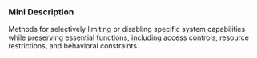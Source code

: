 ### Mini Description

Methods for selectively limiting or disabling specific system capabilities while preserving essential functions, including access controls, resource restrictions, and behavioral constraints.
